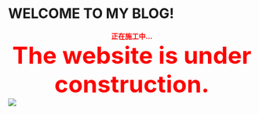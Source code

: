 # WELCOME TO MY BLOG!
**<font color=red ><center>正在施工中...</center></font>**
**<font size=48 color=red><center>The website is under construction.</center></font>**
![](https://timgsa.baidu.com/timg?image&quality=80&size=b9999_10000&sec=1586936527544&di=66c8a13da4bf680814ca972789574fe0&imgtype=0&src=http%3A%2F%2Fwww.17qq.com%2Fimg_qqtouxiang%2F48921876.jpeg)
